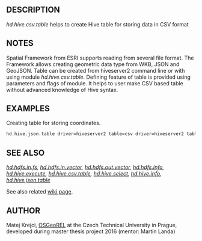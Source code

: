 ## DESCRIPTION

*hd.hive.csv.table* helps to create Hive table for storing data in CSV
format

## NOTES

Spatial Framework from ESRI supports reading from several file format.
The Framework allows creating geometric data type from WKB, JSON and
GeoJSON. Table can be created from hiveserver2 command line or with
using module *hd.hive.csv.table*. Defining feature of table is provided
using parameters and flags of module. It helps to user make CSV based
table without advanced knowledge of Hive syntax.

## EXAMPLES

Creating table for storing coordinates.

```sh
hd.hive.json.table driver=hiveserver2 table=csv driver=hiveserver2 table=json struct="type string, properties STRUCT<cat:SMALLINT>, geometry string" -e -d
```

## SEE ALSO

*[hd.hdfs.in.fs](hd.hdfs.in.fs.md),
[hd.hdfs.in.vector](hd.hdfs.in.vector.md),
[hd.hdfs.out.vector](hd.hdfs.out.vector.md),
[hd.hdfs.info](hd.hdfs.info.md), [hd.hive.execute](hd.hive.execute.md),
[hd.hive.csv.table](hd.hive.csv.table.md),
[hd.hive.select](hd.hive.select.md), [hd.hive.info](hd.hive.info.md),
[hd.hive.json.table](hd.hive.json.table.md)*

See also related [wiki page](https://grasswiki.osgeo.org/wiki/).

## AUTHOR

Matej Krejci, [OSGeoREL](https://geo.fsv.cvut.cz/gwiki/osgeorel) at the
Czech Technical University in Prague, developed during master thesis
project 2016 (mentor: Martin Landa)
